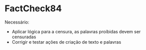 # FactCheck84

Necessário:
- Aplicar lógica para a censura, as palavras proíbidas devem ser censuradas
- Corrigir e testar ações de criação de texto e palavras
